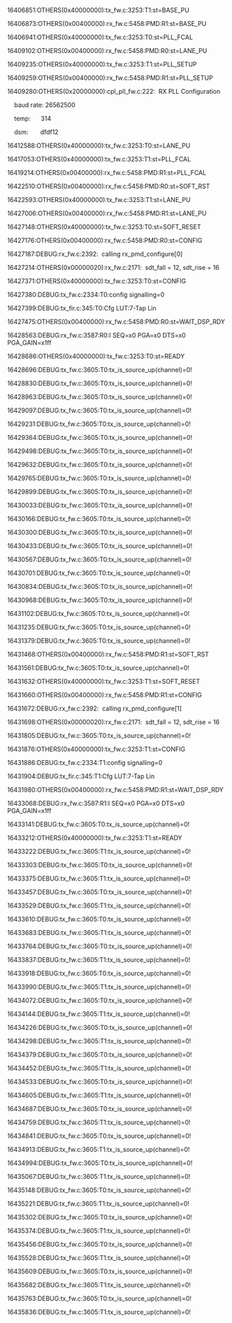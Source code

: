 16406851:OTHERS(0x40000000):tx_fw.c:3253:T1:st=BASE_PU

16406873:OTHERS(0x00400000):rx_fw.c:5458:PMD:R1:st=BASE_PU

16406941:OTHERS(0x40000000):tx_fw.c:3253:T0:st=PLL_FCAL

16409102:OTHERS(0x00400000):rx_fw.c:5458:PMD:R0:st=LANE_PU

16409235:OTHERS(0x40000000):tx_fw.c:3253:T1:st=PLL_SETUP

16409259:OTHERS(0x00400000):rx_fw.c:5458:PMD:R1:st=PLL_SETUP

16409280:OTHERS(0x20000000):cpl_pll_fw.c:222:  RX PLL Configuration

    baud rate: 26562500

    temp:      314

    dsm:       dfdf12

16412588:OTHERS(0x40000000):tx_fw.c:3253:T0:st=LANE_PU

16417053:OTHERS(0x40000000):tx_fw.c:3253:T1:st=PLL_FCAL

16419214:OTHERS(0x00400000):rx_fw.c:5458:PMD:R1:st=PLL_FCAL

16422510:OTHERS(0x00400000):rx_fw.c:5458:PMD:R0:st=SOFT_RST

16422593:OTHERS(0x40000000):tx_fw.c:3253:T1:st=LANE_PU

16427006:OTHERS(0x00400000):rx_fw.c:5458:PMD:R1:st=LANE_PU

16427148:OTHERS(0x40000000):tx_fw.c:3253:T0:st=SOFT_RESET

16427176:OTHERS(0x00400000):rx_fw.c:5458:PMD:R0:st=CONFIG

16427187:DEBUG:rx_fw.c:2392:  calling rx_pmd_configure[0]

16427214:OTHERS(0x00000020):rx_fw.c:2171:  sdt_fall = 12, sdt_rise = 16

16427371:OTHERS(0x40000000):tx_fw.c:3253:T0:st=CONFIG

16427380:DEBUG:tx_fw.c:2334:T0:config signalling=0

16427399:DEBUG:tx_fir.c:345:T0:Cfg LUT:7-Tap Lin

16427475:OTHERS(0x00400000):rx_fw.c:5458:PMD:R0:st=WAIT_DSP_RDY

16428563:DEBUG:rx_fw.c:3587:R0:I SEQ=x0 PGA=x0 DTS=x0 PGA_GAIN=x1ff

16428686:OTHERS(0x40000000):tx_fw.c:3253:T0:st=READY

16428696:DEBUG:tx_fw.c:3605:T0:tx_is_source_up(channel)=0!

16428830:DEBUG:tx_fw.c:3605:T0:tx_is_source_up(channel)=0!

16428963:DEBUG:tx_fw.c:3605:T0:tx_is_source_up(channel)=0!

16429097:DEBUG:tx_fw.c:3605:T0:tx_is_source_up(channel)=0!

16429231:DEBUG:tx_fw.c:3605:T0:tx_is_source_up(channel)=0!

16429364:DEBUG:tx_fw.c:3605:T0:tx_is_source_up(channel)=0!

16429498:DEBUG:tx_fw.c:3605:T0:tx_is_source_up(channel)=0!

16429632:DEBUG:tx_fw.c:3605:T0:tx_is_source_up(channel)=0!

16429765:DEBUG:tx_fw.c:3605:T0:tx_is_source_up(channel)=0!

16429899:DEBUG:tx_fw.c:3605:T0:tx_is_source_up(channel)=0!

16430033:DEBUG:tx_fw.c:3605:T0:tx_is_source_up(channel)=0!

16430166:DEBUG:tx_fw.c:3605:T0:tx_is_source_up(channel)=0!

16430300:DEBUG:tx_fw.c:3605:T0:tx_is_source_up(channel)=0!

16430433:DEBUG:tx_fw.c:3605:T0:tx_is_source_up(channel)=0!

16430567:DEBUG:tx_fw.c:3605:T0:tx_is_source_up(channel)=0!

16430701:DEBUG:tx_fw.c:3605:T0:tx_is_source_up(channel)=0!

16430834:DEBUG:tx_fw.c:3605:T0:tx_is_source_up(channel)=0!

16430968:DEBUG:tx_fw.c:3605:T0:tx_is_source_up(channel)=0!

16431102:DEBUG:tx_fw.c:3605:T0:tx_is_source_up(channel)=0!

16431235:DEBUG:tx_fw.c:3605:T0:tx_is_source_up(channel)=0!

16431379:DEBUG:tx_fw.c:3605:T0:tx_is_source_up(channel)=0!

16431468:OTHERS(0x00400000):rx_fw.c:5458:PMD:R1:st=SOFT_RST

16431561:DEBUG:tx_fw.c:3605:T0:tx_is_source_up(channel)=0!

16431632:OTHERS(0x40000000):tx_fw.c:3253:T1:st=SOFT_RESET

16431660:OTHERS(0x00400000):rx_fw.c:5458:PMD:R1:st=CONFIG

16431672:DEBUG:rx_fw.c:2392:  calling rx_pmd_configure[1]

16431698:OTHERS(0x00000020):rx_fw.c:2171:  sdt_fall = 12, sdt_rise = 16

16431805:DEBUG:tx_fw.c:3605:T0:tx_is_source_up(channel)=0!

16431876:OTHERS(0x40000000):tx_fw.c:3253:T1:st=CONFIG

16431886:DEBUG:tx_fw.c:2334:T1:config signalling=0

16431904:DEBUG:tx_fir.c:345:T1:Cfg LUT:7-Tap Lin

16431980:OTHERS(0x00400000):rx_fw.c:5458:PMD:R1:st=WAIT_DSP_RDY

16433068:DEBUG:rx_fw.c:3587:R1:I SEQ=x0 PGA=x0 DTS=x0 PGA_GAIN=x1ff

16433141:DEBUG:tx_fw.c:3605:T0:tx_is_source_up(channel)=0!

16433212:OTHERS(0x40000000):tx_fw.c:3253:T1:st=READY

16433222:DEBUG:tx_fw.c:3605:T1:tx_is_source_up(channel)=0!

16433303:DEBUG:tx_fw.c:3605:T0:tx_is_source_up(channel)=0!

16433375:DEBUG:tx_fw.c:3605:T1:tx_is_source_up(channel)=0!

16433457:DEBUG:tx_fw.c:3605:T0:tx_is_source_up(channel)=0!

16433529:DEBUG:tx_fw.c:3605:T1:tx_is_source_up(channel)=0!

16433610:DEBUG:tx_fw.c:3605:T0:tx_is_source_up(channel)=0!

16433683:DEBUG:tx_fw.c:3605:T1:tx_is_source_up(channel)=0!

16433764:DEBUG:tx_fw.c:3605:T0:tx_is_source_up(channel)=0!

16433837:DEBUG:tx_fw.c:3605:T1:tx_is_source_up(channel)=0!

16433918:DEBUG:tx_fw.c:3605:T0:tx_is_source_up(channel)=0!

16433990:DEBUG:tx_fw.c:3605:T1:tx_is_source_up(channel)=0!

16434072:DEBUG:tx_fw.c:3605:T0:tx_is_source_up(channel)=0!

16434144:DEBUG:tx_fw.c:3605:T1:tx_is_source_up(channel)=0!

16434226:DEBUG:tx_fw.c:3605:T0:tx_is_source_up(channel)=0!

16434298:DEBUG:tx_fw.c:3605:T1:tx_is_source_up(channel)=0!

16434379:DEBUG:tx_fw.c:3605:T0:tx_is_source_up(channel)=0!

16434452:DEBUG:tx_fw.c:3605:T1:tx_is_source_up(channel)=0!

16434533:DEBUG:tx_fw.c:3605:T0:tx_is_source_up(channel)=0!

16434605:DEBUG:tx_fw.c:3605:T1:tx_is_source_up(channel)=0!

16434687:DEBUG:tx_fw.c:3605:T0:tx_is_source_up(channel)=0!

16434759:DEBUG:tx_fw.c:3605:T1:tx_is_source_up(channel)=0!

16434841:DEBUG:tx_fw.c:3605:T0:tx_is_source_up(channel)=0!

16434913:DEBUG:tx_fw.c:3605:T1:tx_is_source_up(channel)=0!

16434994:DEBUG:tx_fw.c:3605:T0:tx_is_source_up(channel)=0!

16435067:DEBUG:tx_fw.c:3605:T1:tx_is_source_up(channel)=0!

16435148:DEBUG:tx_fw.c:3605:T0:tx_is_source_up(channel)=0!

16435221:DEBUG:tx_fw.c:3605:T1:tx_is_source_up(channel)=0!

16435302:DEBUG:tx_fw.c:3605:T0:tx_is_source_up(channel)=0!

16435374:DEBUG:tx_fw.c:3605:T1:tx_is_source_up(channel)=0!

16435456:DEBUG:tx_fw.c:3605:T0:tx_is_source_up(channel)=0!

16435528:DEBUG:tx_fw.c:3605:T1:tx_is_source_up(channel)=0!

16435609:DEBUG:tx_fw.c:3605:T0:tx_is_source_up(channel)=0!

16435682:DEBUG:tx_fw.c:3605:T1:tx_is_source_up(channel)=0!

16435763:DEBUG:tx_fw.c:3605:T0:tx_is_source_up(channel)=0!

16435836:DEBUG:tx_fw.c:3605:T1:tx_is_source_up(channel)=0!